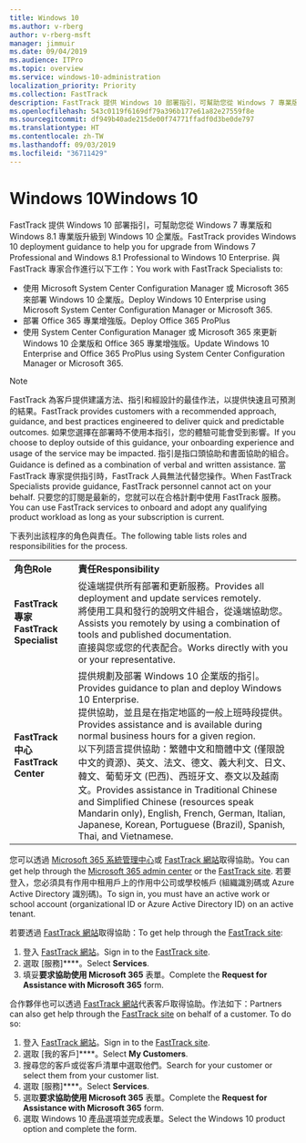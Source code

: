 ```yaml
---
title: Windows 10
ms.author: v-rberg
author: v-rberg-msft
manager: jimmuir
ms.date: 09/04/2019
ms.audience: ITPro
ms.topic: overview
ms.service: windows-10-administration
localization_priority: Priority
ms.collection: FastTrack
description: FastTrack 提供 Windows 10 部署指引，可幫助您從 Windows 7 專業版和 Windows 8.1 專業版升級到 Windows 10 企業版。
ms.openlocfilehash: 543c0119f6169df79a396b177e61a82e27559f8e
ms.sourcegitcommit: df949b40ade215de00f74771ffadf0d3be0de797
ms.translationtype: HT
ms.contentlocale: zh-TW
ms.lasthandoff: 09/03/2019
ms.locfileid: "36711429"
---
```

# <a name="windows-10"></a><span data-ttu-id="bafc8-103">Windows 10</span><span class="sxs-lookup"><span data-stu-id="bafc8-103">Windows 10</span></span>

<span data-ttu-id="bafc8-104">FastTrack 提供 Windows 10 部署指引，可幫助您從 Windows 7 專業版和 Windows 8.1 專業版升級到 Windows 10 企業版。</span><span class="sxs-lookup"><span data-stu-id="bafc8-104">FastTrack provides Windows 10 deployment guidance to help you for upgrade from Windows 7 Professional and Windows 8.1 Professional to Windows 10 Enterprise.</span></span> <span data-ttu-id="bafc8-105">與 FastTrack 專家合作進行以下工作：</span><span class="sxs-lookup"><span data-stu-id="bafc8-105">You work with FastTrack Specialists to:</span></span>

- <span data-ttu-id="bafc8-106">使用 Microsoft System Center Configuration Manager 或 Microsoft 365 來部署 Windows 10 企業版。</span><span class="sxs-lookup"><span data-stu-id="bafc8-106">Deploy Windows 10 Enterprise using Microsoft System Center Configuration Manager or Microsoft 365.</span></span>
- <span data-ttu-id="bafc8-107">部署 Office 365 專業增強版。</span><span class="sxs-lookup"><span data-stu-id="bafc8-107">Deploy Office 365 ProPlus</span></span> 
- <span data-ttu-id="bafc8-108">使用 System Center Configuration Manager 或 Microsoft 365 來更新 Windows 10 企業版和 Office 365 專業增強版。</span><span class="sxs-lookup"><span data-stu-id="bafc8-108">Update Windows 10 Enterprise and Office 365 ProPlus using System Center Configuration Manager or Microsoft 365.</span></span>
  
> [!NOTE]
> <span data-ttu-id="bafc8-109">FastTrack 為客戶提供建議方法、指引和經設計的最佳作法，以提供快速且可預測的結果。</span><span class="sxs-lookup"><span data-stu-id="bafc8-109">FastTrack provides customers with a recommended approach, guidance, and best practices engineered to deliver quick and predictable outcomes.</span></span> <span data-ttu-id="bafc8-110">如果您選擇在部署時不使用本指引，您的體驗可能會受到影響。</span><span class="sxs-lookup"><span data-stu-id="bafc8-110">If you choose to deploy outside of this guidance, your onboarding experience and usage of the service may be impacted.</span></span> <span data-ttu-id="bafc8-111">指引是指口頭協助和書面協助的組合。</span><span class="sxs-lookup"><span data-stu-id="bafc8-111">Guidance is defined as a combination of verbal and written assistance.</span></span> <span data-ttu-id="bafc8-112">當 FastTrack 專家提供指引時，FastTrack 人員無法代替您操作。</span><span class="sxs-lookup"><span data-stu-id="bafc8-112">When FastTrack Specialists provide guidance, FastTrack personnel cannot act on your behalf.</span></span> <span data-ttu-id="bafc8-113">只要您的訂閱是最新的，您就可以在合格計劃中使用 FastTrack 服務。</span><span class="sxs-lookup"><span data-stu-id="bafc8-113">You can use FastTrack services to onboard and adopt any qualifying product workload as long as your subscription is current.</span></span>  
    
<span data-ttu-id="bafc8-114">下表列出該程序的角色與責任。</span><span class="sxs-lookup"><span data-stu-id="bafc8-114">The following table lists roles and responsibilities for the process.</span></span>

|||
|:-----|:-----|
|<span data-ttu-id="bafc8-115">**角色**</span><span class="sxs-lookup"><span data-stu-id="bafc8-115">**Role**</span></span> <br/> |<span data-ttu-id="bafc8-116">**責任**</span><span class="sxs-lookup"><span data-stu-id="bafc8-116">**Responsibility**</span></span> <br/> |
|<span data-ttu-id="bafc8-117">**FastTrack 專家**</span><span class="sxs-lookup"><span data-stu-id="bafc8-117">**FastTrack Specialist**</span></span> <br/> |<span data-ttu-id="bafc8-118">從遠端提供所有部署和更新服務。</span><span class="sxs-lookup"><span data-stu-id="bafc8-118">Provides all deployment and update services remotely.</span></span>  <br/> <span data-ttu-id="bafc8-119">將使用工具和發行的說明文件組合，從遠端協助您。</span><span class="sxs-lookup"><span data-stu-id="bafc8-119">Assists you remotely by using a combination of tools and published documentation.</span></span> <br/> <span data-ttu-id="bafc8-120">直接與您或您的代表配合。</span><span class="sxs-lookup"><span data-stu-id="bafc8-120">Works directly with you or your representative.</span></span>|
|<span data-ttu-id="bafc8-121">**FastTrack 中心**</span><span class="sxs-lookup"><span data-stu-id="bafc8-121">**FastTrack Center**</span></span>  <br/> |<span data-ttu-id="bafc8-122">提供規劃及部署 Windows 10 企業版的指引。</span><span class="sxs-lookup"><span data-stu-id="bafc8-122">Provides guidance to plan and deploy Windows 10 Enterprise.</span></span>   <br/> <span data-ttu-id="bafc8-123">提供協助，並且是在指定地區的一般上班時段提供。</span><span class="sxs-lookup"><span data-stu-id="bafc8-123">Provides assistance and is available during normal business hours for a given region.</span></span> <br/> <span data-ttu-id="bafc8-124">以下列語言提供協助：繁體中文和簡體中文 (僅限說中文的資源)、英文、法文、德文、義大利文、日文、韓文、葡萄牙文 (巴西)、西班牙文、泰文以及越南文。</span><span class="sxs-lookup"><span data-stu-id="bafc8-124">Provides assistance in Traditional Chinese and Simplified Chinese (resources speak Mandarin only), English, French, German, Italian, Japanese, Korean, Portuguese (Brazil), Spanish, Thai, and Vietnamese.</span></span>|
 
<span data-ttu-id="bafc8-125">您可以透過 [Microsoft 365 系統管理中心](https://go.microsoft.com/fwlink/?linkid=2032704)或 [FastTrack 網站](https://go.microsoft.com/fwlink/?linkid=780698)取得協助。</span><span class="sxs-lookup"><span data-stu-id="bafc8-125">You can get help through the [Microsoft 365 admin center](https://go.microsoft.com/fwlink/?linkid=2032704) or the [FastTrack site](https://go.microsoft.com/fwlink/?linkid=780698).</span></span> <span data-ttu-id="bafc8-126">若要登入，您必須具有作用中租用戶上的作用中公司或學校帳戶 (組織識別碼或 Azure Active Directory 識別碼)。</span><span class="sxs-lookup"><span data-stu-id="bafc8-126">To sign in, you must have an active work or school account (organizational ID or Azure Active Directory ID) on an active tenant.</span></span> 

<span data-ttu-id="bafc8-127">若要透過 [FastTrack 網站](https://go.microsoft.com/fwlink/?linkid=780698)取得協助：</span><span class="sxs-lookup"><span data-stu-id="bafc8-127">To get help through the [FastTrack site](https://go.microsoft.com/fwlink/?linkid=780698):</span></span> 
1.  <span data-ttu-id="bafc8-128">登入 [FastTrack 網站](https://go.microsoft.com/fwlink/?linkid=780698)。</span><span class="sxs-lookup"><span data-stu-id="bafc8-128">Sign in to the [FastTrack site](https://go.microsoft.com/fwlink/?linkid=780698).</span></span> 
2.  <span data-ttu-id="bafc8-129">選取 [服務]\*\*\*\*。</span><span class="sxs-lookup"><span data-stu-id="bafc8-129">Select **Services**.</span></span>
3.  <span data-ttu-id="bafc8-130">填妥**要求協助使用 Microsoft 365** 表單。</span><span class="sxs-lookup"><span data-stu-id="bafc8-130">Complete the **Request for Assistance with Microsoft 365** form.</span></span>
  
<span data-ttu-id="bafc8-p104">合作夥伴也可以透過 [FastTrack 網站](https://go.microsoft.com/fwlink/?linkid=780698)代表客戶取得協助。作法如下：</span><span class="sxs-lookup"><span data-stu-id="bafc8-p104">Partners can also get help through the [FastTrack site](https://go.microsoft.com/fwlink/?linkid=780698) on behalf of a customer. To do so:</span></span>
1.  <span data-ttu-id="bafc8-133">登入 [FastTrack 網站](https://go.microsoft.com/fwlink/?linkid=780698)。</span><span class="sxs-lookup"><span data-stu-id="bafc8-133">Sign in to the [FastTrack site](https://go.microsoft.com/fwlink/?linkid=780698).</span></span> 
2.  <span data-ttu-id="bafc8-134">選取 [我的客戶]\*\*\*\*。</span><span class="sxs-lookup"><span data-stu-id="bafc8-134">Select **My Customers**.</span></span>
3.  <span data-ttu-id="bafc8-135">搜尋您的客戶或從客戶清單中選取他們。</span><span class="sxs-lookup"><span data-stu-id="bafc8-135">Search for your customer or select them from your customer list.</span></span>
4.  <span data-ttu-id="bafc8-136">選取 [服務]\*\*\*\*。</span><span class="sxs-lookup"><span data-stu-id="bafc8-136">Select **Services**.</span></span>
5.  <span data-ttu-id="bafc8-137">選取**要求協助使用 Microsoft 365** 表單。</span><span class="sxs-lookup"><span data-stu-id="bafc8-137">Complete the **Request for Assistance with Microsoft 365** form.</span></span>
6.  <span data-ttu-id="bafc8-138">選取 Windows 10 產品選項並完成表單。</span><span class="sxs-lookup"><span data-stu-id="bafc8-138">Select the Windows 10 product option and complete the form.</span></span>
 